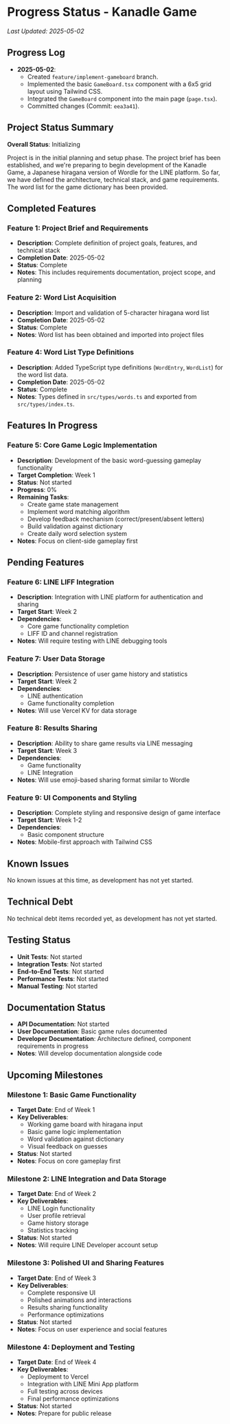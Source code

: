 # Progress Status - Kanadle Game

*Last Updated: 2025-05-02*

## Progress Log

- **2025-05-02**:
  - Created `feature/implement-gameboard` branch.
  - Implemented the basic `GameBoard.tsx` component with a 6x5 grid layout using Tailwind CSS.
  - Integrated the `GameBoard` component into the main page (`page.tsx`).
  - Committed changes (Commit: `eea3a41`).

## Project Status Summary

**Overall Status**: Initializing

Project is in the initial planning and setup phase. The project brief has been established, and we're preparing to begin development of the Kanadle Game, a Japanese hiragana version of Wordle for the LINE platform. So far, we have defined the architecture, technical stack, and game requirements. The word list for the game dictionary has been provided.

## Completed Features

### Feature 1: Project Brief and Requirements

- **Description**: Complete definition of project goals, features, and technical stack
- **Completion Date**: 2025-05-02
- **Status**: Complete
- **Notes**: This includes requirements documentation, project scope, and planning

### Feature 2: Word List Acquisition

- **Description**: Import and validation of 5-character hiragana word list
- **Completion Date**: 2025-05-02
- **Status**: Complete
- **Notes**: Word list has been obtained and imported into project files

### Feature 4: Word List Type Definitions

- **Description**: Added TypeScript type definitions (`WordEntry`, `WordList`) for the word list data.
- **Completion Date**: 2025-05-02
- **Status**: Complete
- **Notes**: Types defined in `src/types/words.ts` and exported from `src/types/index.ts`.

## Features In Progress

### Feature 5: Core Game Logic Implementation

- **Description**: Development of the basic word-guessing gameplay functionality
- **Target Completion**: Week 1
- **Status**: Not started
- **Progress**: 0%
- **Remaining Tasks**:
  - Create game state management
  - Implement word matching algorithm
  - Develop feedback mechanism (correct/present/absent letters)
  - Build validation against dictionary
  - Create daily word selection system
- **Notes**: Focus on client-side gameplay first

## Pending Features

### Feature 6: LINE LIFF Integration

- **Description**: Integration with LINE platform for authentication and sharing
- **Target Start**: Week 2
- **Dependencies**: 
  - Core game functionality completion
  - LIFF ID and channel registration
- **Notes**: Will require testing with LINE debugging tools

### Feature 7: User Data Storage

- **Description**: Persistence of user game history and statistics
- **Target Start**: Week 2
- **Dependencies**: 
  - LINE authentication
  - Game functionality completion
- **Notes**: Will use Vercel KV for data storage

### Feature 8: Results Sharing

- **Description**: Ability to share game results via LINE messaging
- **Target Start**: Week 3
- **Dependencies**: 
  - Game functionality
  - LINE Integration
- **Notes**: Will use emoji-based sharing format similar to Wordle

### Feature 9: UI Components and Styling

- **Description**: Complete styling and responsive design of game interface
- **Target Start**: Week 1-2
- **Dependencies**: 
  - Basic component structure
- **Notes**: Mobile-first approach with Tailwind CSS

## Known Issues

No known issues at this time, as development has not yet started.

## Technical Debt

No technical debt items recorded yet, as development has not yet started.

## Testing Status

- **Unit Tests**: Not started
- **Integration Tests**: Not started
- **End-to-End Tests**: Not started
- **Performance Tests**: Not started
- **Manual Testing**: Not started

## Documentation Status

- **API Documentation**: Not started
- **User Documentation**: Basic game rules documented
- **Developer Documentation**: Architecture defined, component requirements in progress
- **Notes**: Will develop documentation alongside code

## Upcoming Milestones

### Milestone 1: Basic Game Functionality

- **Target Date**: End of Week 1
- **Key Deliverables**:
  - Working game board with hiragana input
  - Basic game logic implementation
  - Word validation against dictionary
  - Visual feedback on guesses
- **Status**: Not started
- **Notes**: Focus on core gameplay first

### Milestone 2: LINE Integration and Data Storage

- **Target Date**: End of Week 2
- **Key Deliverables**:
  - LINE Login functionality
  - User profile retrieval
  - Game history storage
  - Statistics tracking
- **Status**: Not started
- **Notes**: Will require LINE Developer account setup

### Milestone 3: Polished UI and Sharing Features

- **Target Date**: End of Week 3
- **Key Deliverables**:
  - Complete responsive UI
  - Polished animations and interactions
  - Results sharing functionality
  - Performance optimizations
- **Status**: Not started
- **Notes**: Focus on user experience and social features

### Milestone 4: Deployment and Testing

- **Target Date**: End of Week 4
- **Key Deliverables**:
  - Deployment to Vercel
  - Integration with LINE Mini App platform
  - Full testing across devices
  - Final performance optimizations
- **Status**: Not started
- **Notes**: Prepare for public release
